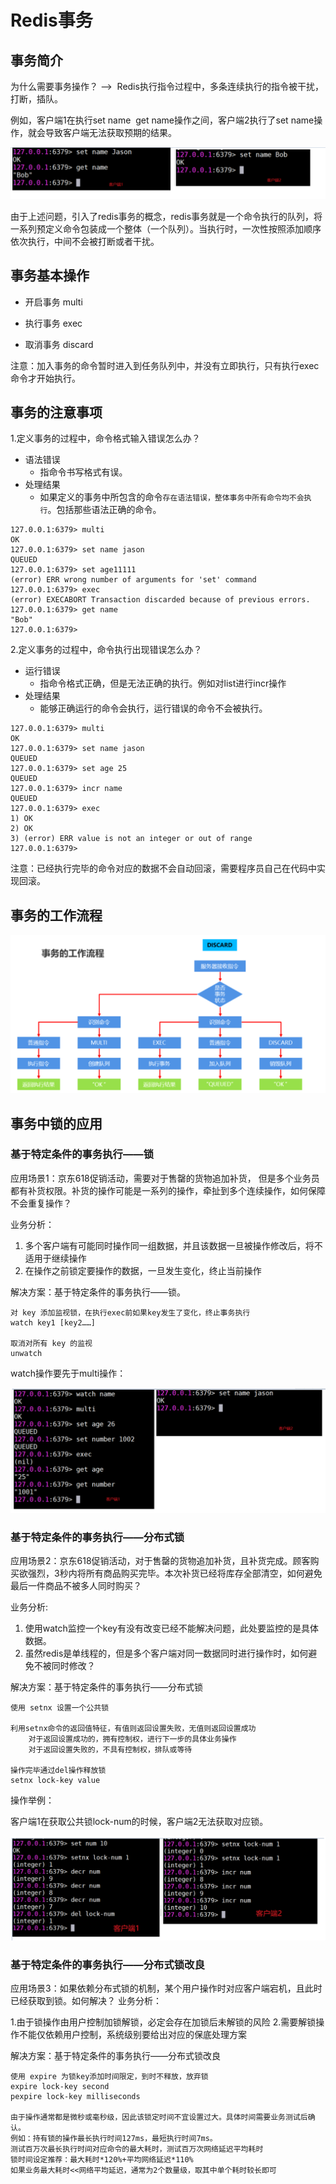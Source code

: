 # Redis事务

## 事务简介

为什么需要事务操作？  ——>  Redis执行指令过程中，多条连续执行的指令被干扰，打断，插队。

例如，客户端1在执行set name  get name操作之间，客户端2执行了set name操作，就会导致客户端无法获取预期的结果。

![事务互斥](./images/事务互斥.png)

由于上述问题，引入了redis事务的概念，redis事务就是一个命令执行的队列，将一系列预定义命令包装成一个整体（一个队列）。当执行时，一次性按照添加顺序依次执行，中间不会被打断或者干扰。

## 事务基本操作

* 开启事务     multi

* 执行事务     exec

* 取消事务     discard

注意：加入事务的命令暂时进入到任务队列中，并没有立即执行，只有执行exec命令才开始执行。

## 事务的注意事项

1.定义事务的过程中，命令格式输入错误怎么办？

- 语法错误
     - 指命令书写格式有误。
- 处理结果
     - 如果定义的事务中所包含的命令`存在语法错误，整体事务中所有命令均不会执行`。包括那些语法正确的命令。

```
127.0.0.1:6379> multi
OK
127.0.0.1:6379> set name jason
QUEUED
127.0.0.1:6379> set age11111
(error) ERR wrong number of arguments for 'set' command
127.0.0.1:6379> exec
(error) EXECABORT Transaction discarded because of previous errors.
127.0.0.1:6379> get name
"Bob"
127.0.0.1:6379>
```

2.定义事务的过程中，命令执行出现错误怎么办？

- 运行错误
     - 指命令格式正确，但是无法正确的执行。例如对list进行incr操作
- 处理结果
     - 能够正确运行的命令会执行，运行错误的命令不会被执行。

```
127.0.0.1:6379> multi
OK
127.0.0.1:6379> set name jason
QUEUED
127.0.0.1:6379> set age 25
QUEUED
127.0.0.1:6379> incr name
QUEUED
127.0.0.1:6379> exec
1) OK
2) OK
3) (error) ERR value is not an integer or out of range
127.0.0.1:6379>
```

注意：已经执行完毕的命令对应的数据不会自动回滚，需要程序员自己在代码中实现回滚。

## 事务的工作流程

![事务工作流程](./images/事务工作流程.png)

## 事务中锁的应用

### 基于特定条件的事务执行——锁


应用场景1：京东618促销活动，需要对于售罄的货物追加补货， 但是多个业务员都有补货权限。补货的操作可能是一系列的操作，牵扯到多个连续操作，如何保障不会重复操作？

业务分析：

1. 多个客户端有可能同时操作同一组数据，并且该数据一旦被操作修改后，将不适用于继续操作
2. 在操作之前锁定要操作的数据，一旦发生变化，终止当前操作


解决方案：基于特定条件的事务执行——锁。
```
对 key 添加监视锁，在执行exec前如果key发生了变化，终止事务执行
watch key1 [key2……]

取消对所有 key 的监视
unwatch
```

watch操作要先于multi操作：

![事务执行_锁](./images/事务执行_锁.png)

### 基于特定条件的事务执行——分布式锁

应用场景2：京东618促销活动，对于售罄的货物追加补货，且补货完成。顾客购买欲强烈，3秒内将所有商品购买完毕。本次补货已经将库存全部清空，如何避免最后一件商品不被多人同时购买？

业务分析:

1. 使用watch监控一个key有没有改变已经不能解决问题，此处要监控的是具体数据。
2. 虽然redis是单线程的，但是多个客户端对同一数据同时进行操作时，如何避免不被同时修改？

解决方案：基于特定条件的事务执行——分布式锁
```
使用 setnx 设置一个公共锁

利用setnx命令的返回值特征，有值则返回设置失败，无值则返回设置成功
    对于返回设置成功的，拥有控制权，进行下一步的具体业务操作
    对于返回设置失败的，不具有控制权，排队或等待

操作完毕通过del操作释放锁
setnx lock-key value
```

操作举例：

客户端1在获取公共锁lock-num的时候，客户端2无法获取对应锁。

![事务执行_分布式锁](./images/事务执行_分布式锁.png)


### 基于特定条件的事务执行——分布式锁改良

应用场景3：如果依赖分布式锁的机制，某个用户操作时对应客户端宕机，且此时已经获取到锁。如何解决？
业务分析：

1.由于锁操作由用户控制加锁解锁，必定会存在加锁后未解锁的风险
2.需要解锁操作不能仅依赖用户控制，系统级别要给出对应的保底处理方案

解决方案：基于特定条件的事务执行——分布式锁改良
```
使用 expire 为锁key添加时间限定，到时不释放，放弃锁
expire lock-key second
pexpire lock-key milliseconds

由于操作通常都是微秒或毫秒级，因此该锁定时间不宜设置过大。具体时间需要业务测试后确认。
例如：持有锁的操作最长执行时间127ms，最短执行时间7ms。
测试百万次最长执行时间对应命令的最大耗时，测试百万次网络延迟平均耗时
锁时间设定推荐：最大耗时*120%+平均网络延迟*110%
如果业务最大耗时<<网络平均延迟，通常为2个数量级，取其中单个耗时较长即可
```